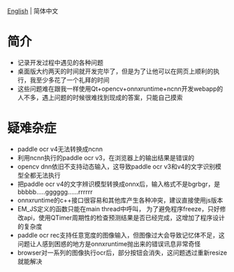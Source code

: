 [English](./trouble_records.md) | 简体中文

# 简介

- 记录开发过程中遇见的各种问题
- 桌面版大约两天的时间就开发完毕了，但是为了让他可以在网页上顺利的执行，我至少多花了一个礼拜的时间
- 这些问题难在跟我一样使用Qt+opencv+onnxruntime+ncnn开发webapp的人不多，遇上问题的时候很难找到现成的答案，只能自己摸索

# 疑难杂症

- paddle ocr v4无法转换成ncnn
- 利用ncnn执行的paddle ocr v3，在浏览器上的输出结果是错误的
- opencv dnn依旧不支持动态输入，这导致paddle ocr v3和v4的文字识别模型全都无法执行
- 把paddle ocr v4的文字辨识模型转换成onnx后，输入格式不是bgrbgr，是bbbbb.....gggggg......rrrrrr
- onnxruntime的c++接口很容易和其他库产生各种冲突，建议直接使用js版本
- EM_JS定义的函数只能在main thread中呼叫， 为了避免程序freeze，只好修改api，使用QTimer周期性的检查预测结果是否已经完成，这增加了程序设计的复杂度
- paddle ocr rec支持任意宽度的图像输入，但图像过大会导致记忆体不足，这问题让人感到困惑的地方是onnxruntime抛出来的错误讯息非常奇怪
- browser对一系列的图像执行ocr后，部分按钮会消失，这问题透过重新resize就能解决
